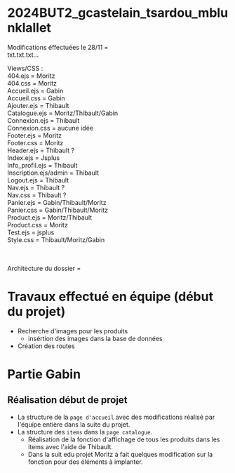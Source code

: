 # 2024BUT2_gcastelain_tsardou_mblunklallet

Modifications éffectuées le 28/11 = <br>
txt.txt.txt... 

Views/CSS : <br>
404.ejs = Moritz<br>
404.css = Moritz<br>
Accueil.ejs = Gabin <br>
Accueil.css = Gabin <br>
Ajouter.ejs = Thibault<br>
Catalogue.ejs = Moritz/Thibault/Gabin<br>
Connexion.ejs = Thibault<br>
Connexion.css = aucune idée<br>
Footer.ejs = Moritz<br>
Footer.css = Moritz<br>
Header.ejs = Thibault ? <br>
Index.ejs = Jsplus <br>
Info_profil.ejs = Thibault<br>
Inscription.ejs/admin = Thibault<br>
Logout.ejs = Thibault <br>
Nav.ejs = Thibault ?<br>
Nav.css = Thibault ?<br>
Panier.ejs = Gabin/Thibault/Moritz<br>
Panier.css = Gabin/Thibault/Moritz<br>
Product.ejs = Moritz/Thibault<br>
Product.css = Moritz<br>
Test.ejs = jsplus <br>
Style.css = Thibault/Moritz/Gabin<br><br><br>

Architecture du dossier = 



# Travaux effectué en équipe (début du projet)
- Recherche d'images pour les produits 
    - insértion des images dans la base de données
- Création des routes

# Partie Gabin

## Réalisation début de projet
- La structure de la `page d'accueil` avec des modifications réalisé par l'équipe entière dans la suite du projet.
- La structure des `items` dans la `page catalogue`.
    - Réalisation de la fonction d'affichage de tous les produits dans les items avec l'aide de Thibault.
    - Dans la suit edu projet Moritz à fait quelques modification sur la fonction pour des éléments à implanter.

